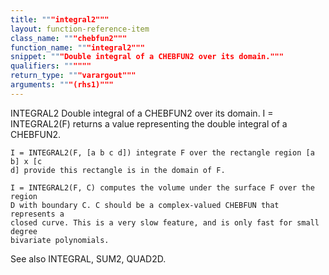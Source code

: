 ```yaml
---
title: """integral2"""
layout: function-reference-item
class_name: """chebfun2"""
function_name: """integral2"""
snippet: """Double integral of a CHEBFUN2 over its domain."""
qualifiers: """"""
return_type: """varargout"""
arguments: """(rhs1)"""
---
```


 INTEGRAL2  Double integral of a CHEBFUN2 over its domain.
    I = INTEGRAL2(F) returns a value representing the double integral of a
    CHEBFUN2.
 
    I = INTEGRAL2(F, [a b c d]) integrate F over the rectangle region [a b] x [c
    d] provide this rectangle is in the domain of F.
 
    I = INTEGRAL2(F, C) computes the volume under the surface F over the region
    D with boundary C. C should be a complex-valued CHEBFUN that represents a
    closed curve. This is a very slow feature, and is only fast for small degree
    bivariate polynomials.
 
  See also INTEGRAL, SUM2, QUAD2D.
